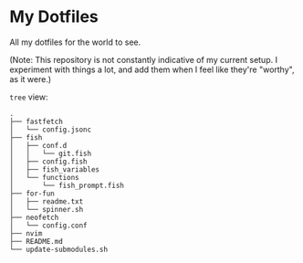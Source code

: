 # My Dotfiles

All my dotfiles for the world to see.

(Note: This repository is not constantly indicative of my current setup. I experiment with things a lot, and add them when I feel like they're "worthy", as it were.)

`tree` view:

```
.
├── fastfetch
│   └── config.jsonc
├── fish
│   ├── conf.d
│   │   └── git.fish
│   ├── config.fish
│   ├── fish_variables
│   └── functions
│       └── fish_prompt.fish
├── for-fun
│   ├── readme.txt
│   └── spinner.sh
├── neofetch
│   └── config.conf
├── nvim
├── README.md
└── update-submodules.sh
```
